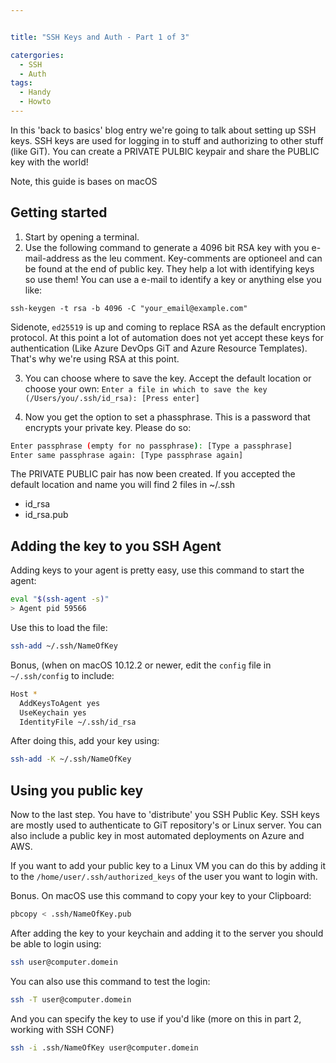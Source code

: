 ```yaml
---


title: "SSH Keys and Auth - Part 1 of 3"

catergories:
  - SSH
  - Auth
tags:
  - Handy
  - Howto
---
```


In this 'back to basics' blog entry we're going to talk about setting up SSH keys. SSH keys are used for logging in to stuff and authorizing to other stuff (like GiT). You can create a PRIVATE PULBIC keypair and share the PUBLIC key with the world!

Note, this guide is bases on macOS

## Getting started
1. Start by opening a terminal.
2. Use the following command to generate a 4096 bit RSA key with you e-mail-address as the leu comment. Key-comments are optioneel and can be found at the end of public key. They help a lot with identifying keys so use them! You can use a e-mail to identify a key or anything else you like:

`ssh-keygen -t rsa -b 4096 -C "your_email@example.com"`

Sidenote, `ed25519` is up and coming to replace RSA as the default encryption protocol. At this point a lot of automation does not yet accept these keys for authentication (Like Azure DevOps GiT and Azure Resource Templates). That's why we're using RSA at this point.

3. You can choose where to save the key. Accept the default location or choose your own:
`Enter a file in which to save the key (/Users/you/.ssh/id_rsa): [Press enter]`

4. Now you get the option to set a phassphrase. This is a password that encrypts your private key. Please do so:
```bash
Enter passphrase (empty for no passphrase): [Type a passphrase]
Enter same passphrase again: [Type passphrase again]
```

The PRIVATE PUBLIC pair has now been created. If you accepted the default location and name you will find 2 files in ~/.ssh

* id_rsa
* id_rsa.pub

## Adding the key to you SSH Agent
Adding keys to your agent is pretty easy, use this command to start the agent:

```bash
eval "$(ssh-agent -s)"
> Agent pid 59566
```

Use this to load the file:

```bash
ssh-add ~/.ssh/NameOfKey
```

Bonus, (when on macOS 10.12.2 or newer, edit the `config` file in `~/.ssh/config` to include:

```bash
Host *
  AddKeysToAgent yes
  UseKeychain yes
  IdentityFile ~/.ssh/id_rsa
```

After doing this, add your key using:

```bash
ssh-add -K ~/.ssh/NameOfKey
```

## Using you public key
Now to the last step. You have to 'distribute' you SSH Public Key. SSH keys are mostly used to authenticate to GiT repository's or Linux server. You can also include a public key in most automated deployments on Azure and AWS.

If you want to add your public key to a Linux VM you can do this by adding it to the `/home/user/.ssh/authorized_keys` of the user you want to login with. 

Bonus. On macOS use this command to copy your key to your Clipboard:

```bash
pbcopy < .ssh/NameOfKey.pub
```

After adding the key to your keychain and adding it to the server you should be able to login using:
```bash
ssh user@computer.domein
```

You can also use this command to test the login:
```bash
ssh -T user@computer.domein
```

And you can specify the key to use if you'd like (more on this in part 2, working with SSH CONF)
```bash
ssh -i .ssh/NameOfKey user@computer.domein
```